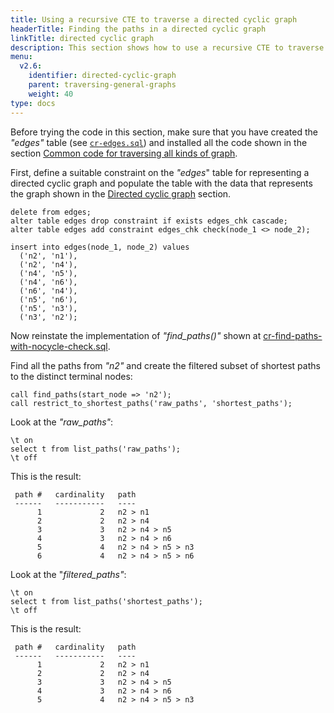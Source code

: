 ```yaml
---
title: Using a recursive CTE to traverse a directed cyclic graph
headerTitle: Finding the paths in a directed cyclic graph
linkTitle: directed cyclic graph
description: This section shows how to use a recursive CTE to traverse a directed cyclic graph.
menu:
  v2.6:
    identifier: directed-cyclic-graph
    parent: traversing-general-graphs
    weight: 40
type: docs
---
```


Before trying the code in this section, make sure that you have created the _"edges"_ table (see [`cr-edges.sql`](../graph-representation/#cr-edges-sql)) and installed all the code shown in the section [Common code for traversing all kinds of graph](../common-code/).

First, define a suitable constraint on the _"edges_" table for representing a directed cyclic graph and populate the table with the data that represents the graph shown in the [Directed cyclic graph](../../traversing-general-graphs/#directed-cyclic-graph) section.

```plpgsql
delete from edges;
alter table edges drop constraint if exists edges_chk cascade;
alter table edges add constraint edges_chk check(node_1 <> node_2);

insert into edges(node_1, node_2) values
  ('n2', 'n1'),
  ('n2', 'n4'),
  ('n4', 'n5'),
  ('n4', 'n6'),
  ('n6', 'n4'),
  ('n5', 'n6'),
  ('n5', 'n3'),
  ('n3', 'n2');
```

Now reinstate the implementation of _"find_paths()"_ shown at [cr-find-paths-with-nocycle-check.sql](../undirected-cyclic-graph/#cr-find-paths-with-nocycle-check-sql).

Find all the paths from _"n2"_ and create the filtered subset of shortest paths to the distinct terminal nodes:

```plpgsql
call find_paths(start_node => 'n2');
call restrict_to_shortest_paths('raw_paths', 'shortest_paths');
```

Look at the _"raw_paths"_:

```plpgsql
\t on
select t from list_paths('raw_paths');
\t off
```

This is the result:

```
 path #   cardinality   path
 ------   -----------   ----
      1             2   n2 > n1
      2             2   n2 > n4
      3             3   n2 > n4 > n5
      4             3   n2 > n4 > n6
      5             4   n2 > n4 > n5 > n3
      6             4   n2 > n4 > n5 > n6
```
Look at the "_filtered_paths"_:

```plpgsql
\t on
select t from list_paths('shortest_paths');
\t off
```

This is the result:

```
 path #   cardinality   path
 ------   -----------   ----
      1             2   n2 > n1
      2             2   n2 > n4
      3             3   n2 > n4 > n5
      4             3   n2 > n4 > n6
      5             4   n2 > n4 > n5 > n3
```
